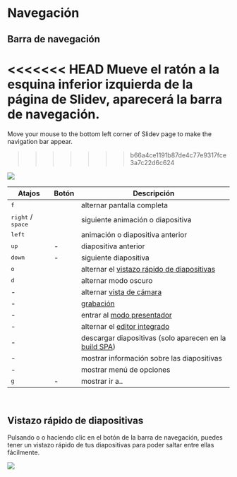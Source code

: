 # Navegación

## Barra de navegación

<<<<<<< HEAD
Mueve el ratón a la esquina inferior izquierda de la página de Slidev, aparecerá la barra de navegación.
=======
Move your mouse to the bottom left corner of Slidev page to make the navigation bar appear.
>>>>>>> b66a4ce1191b87de4c77e9317fce3a7c22d6c624

![](/screenshots/navbar.png)

| Atajos | Botón| Descripción |
| --- | --- | --- |
| <kbd>f</kbd> | <carbon-maximize class="inline-icon-btn"/> <carbon-minimize class="inline-icon-btn"/> | alternar pantalla completa |
| <kbd>right</kbd> / <kbd>space</kbd> | <carbon-arrow-right class="inline-icon-btn"/> | siguiente animación o diapositiva |
| <kbd>left</kbd> | <carbon-arrow-left class="inline-icon-btn"/> | animación o diapositiva anterior |
| <kbd>up</kbd> | - |  diapositiva anterior |
| <kbd>down</kbd> | - | siguiente diapositiva |
| <kbd>o</kbd> | <carbon-apps class="inline-icon-btn"/> | alternar el [vistazo rápido de diapositivas](#slides-overview) |
| <kbd>d</kbd> | <carbon-sun class="inline-icon-btn"/> <carbon-moon class="inline-icon-btn"/> | alternar modo oscuro |
| - | <carbon-user-avatar class="inline-icon-btn"/> | alternar [vista de cámara](/guide/recording#camera-view) |
| - | <carbon-video class="inline-icon-btn"/> | [grabación](/guide/recording#camera-view) |
| - | <carbon-user-speaker class="inline-icon-btn"/> | entrar al [modo presentador](/guide/presenter-mode) |
| - | <carbon-edit class="inline-icon-btn"/> | alternar el [editor integrado](/guide/editors#integrated-editor) |
| - | <carbon-download class="inline-icon-btn"/> | descargar diapositivas (solo aparecen en la [build SPA](/guide/exporting#single-page-application-spa)) |
| - | <carbon-information class="inline-icon-btn"/> | mostrar información sobre las diapositivas |
| - | <carbon-settings-adjust class="inline-icon-btn"/> | mostrar menú de opciones |
| <kbd>g</kbd> | - | mostrar ir a.. |

<br>

## Vistazo rápido de diapositivas

Pulsando <kbd>o</kbd> o haciendo clic en el botón <carbon-apps class="inline-icon-btn"/> de la barra de navegación, puedes tener un vistazo rápido de tus diapositivas para poder saltar entre ellas fácilmente. 

![](/screenshots/slides-overview.png)
